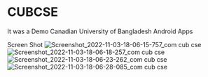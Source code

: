 # CUBCSE
It was a Demo Canadian University of Bangladesh Android Apps

Screen Shot
![Screenshot_2022-11-03-18-06-15-757_com cub cse](https://user-images.githubusercontent.com/48603367/199716925-a8c405bd-1748-4c0b-a4bb-3e224aaca63e.jpg)![Screenshot_2022-11-03-18-06-18-257_com cub cse](https://user-images.githubusercontent.com/48603367/199716927-f348f9d5-2182-4c7b-b6bd-22c7b7b43212.jpg)
![Screenshot_2022-11-03-18-06-23-262_com cub cse](https://user-images.githubusercontent.com/48603367/199716931-d84149e6-937a-4024-9452-4b2052232fd0.jpg)
![Screenshot_2022-11-03-18-06-28-085_com cub cse](https://user-images.githubusercontent.com/48603367/199716932-132ab995-358a-4c3f-88e5-93c9c40a4759.jpg)

